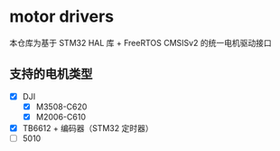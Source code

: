 # motor drivers

本仓库为基于 STM32 HAL 库 + FreeRTOS CMSISv2 的统一电机驱动接口

## 支持的电机类型

 - [x] DJI
   - [x] M3508-C620
   - [x] M2006-C610
 - [x] TB6612 + 编码器（STM32 定时器）
 - [ ] 5010
